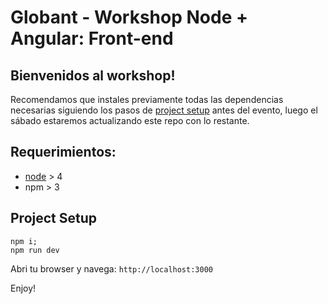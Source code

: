 # Globant - Workshop Node + Angular: Front-end

## Bienvenidos al workshop!
  
Recomendamos que instales previamente todas las dependencias necesarias siguiendo los pasos de [project setup](#project_setup) antes del evento, luego el sábado estaremos actualizando este repo con lo restante.

## Requerimientos:
* [node](https://nodejs.org/en/) > 4
* npm > 3

## Project Setup

```
npm i;
npm run dev
```

Abri tu browser y navega: `http://localhost:3000`


Enjoy!
